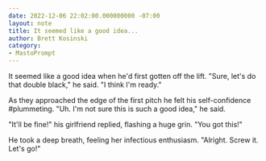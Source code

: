 ```yaml
---
date: 2022-12-06 22:02:00.000000000 -07:00
layout: note
title: It seemed like a good idea...
author: Brett Kosinski
category:
- MastoPrompt
---
```

It seemed like a good idea when he'd first gotten off the lift. "Sure, let's do that double black," he said. "I think I'm ready."

As they approached the edge of the first pitch he felt his self-confidence #plummeting. "Uh. I'm not sure this is such a good idea," he said.

"It'll be fine!" his girlfriend replied, flashing a huge grin. "You got this!"

He took a deep breath, feeling her infectious enthusiasm. "Alright. Screw it. Let's go!"